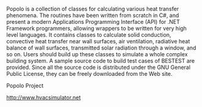 Popolo is a collection of classes for calculating various heat transfer phenomena. The routines have been written from scratch in C#, and present a modern Applications Programming Interface (API) for .NET Framework programmers, allowing wrappers to be written for very high level languages. It contains classes to calculate solid conduction, convective heat transfer near wall surfaces, air ventilation, radiative heat balance of wall surfaces, transmitted solar radiation through a window, and so on. Users should build up these classes to simulate a whole complex building system. A sample source code to build test cases of BESTEST are provided. Since all the source code is distributed under the GNU General Public License, they can be freely downloaded from the Web site.


Popolo Project

http://www.hvacsimulator.net